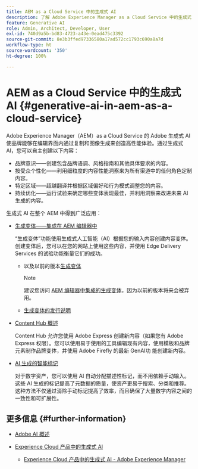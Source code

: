 ```yaml
---
title: AEM as a Cloud Service 中的生成式 AI
description: 了解 Adobe Experience Manager as a Cloud Service 中的生成式 AI
feature: Generative AI
role: Admin, Architect, Developer, User
exl-id: 740d9a5b-bd83-4723-a43e-0ead475c3392
source-git-commit: 8e3b3ffed97336580a17ad572cc1793c690a8a7d
workflow-type: ht
source-wordcount: '350'
ht-degree: 100%

---
```


# AEM as a Cloud Service 中的生成式 AI {#generative-ai-in-aem-as-a-cloud-service}

Adobe Experience Manager（AEM）as a Cloud Service 的 Adobe 生成式 AI 使品牌能够在编辑界面内通过复制和图像生成来创造高性能体验。通过生成式 AI，您可以自主创建以下内容：

* 品牌意识——创建包含品牌语调、风格指南和其他具体要求的内容。
* 按受众个性化——利用细粒度的内容性能洞察来为所有渠道中的任何角色定制内容。
* 特定区域——超越翻译并根据区域偏好和行为模式调整您的内容。
* 持续优化——运行试验来确定哪些变体表现最佳，并利用洞察来改进未来 AI 生成的内容。

生成式 AI 在整个 AEM 中得到广泛应用：

* [生成变体——集成在 AEM 编辑器中](/help/generative-ai/generate-variations-integrated-editor.md)

  “生成变体”功能使用生成式人工智能（AI）根据您的输入内容创建内容变体。创建变体后，您可以在您的网站上使用这些内容，并使用 Edge Delivery Services 的试验功能衡量它们的成功。

   * 以及以前的版本[生成变体](/help/generative-ai/generate-variations.md)

     >[!NOTE]
     >
     >建议您访问 [AEM 编辑器中集成的生成变体](/help/generative-ai/generate-variations-integrated-editor.md)，因为以前的版本将来会被弃用。

   * [生成变体的发行说明](/help/generative-ai/release-notes-generate-variations.md)

* [Content Hub 概述](/help/assets/product-overview.md)

  Content Hub 允许您使用 Adobe Express 创建新内容（如果您有 Adobe Express 权限）。您可以使用易于使用的工具编辑现有内容，使用模板和品牌元素制作品牌变体，并使用 Adobe Firefly 的最新 GenAI功 能创建新内容。

* [AI 生成的智能标记](/help/assets/metadata-assets-view.md#ai-smart-tags)

  对于数字资产，您可以使用 AI 自动分配描述性标记，而不用依赖手动输入。这些 AI 生成的标记提高了元数据的质量，使资产更易于搜索、分类和推荐。这种方法不仅通过消除手动标记提高了效率，而且确保了大量数字内容之间的一致性和可扩展性。

<!-- 
  * [AI Assistant in Adobe Experience Manager](/help/implementing/cloud-manager/aem-ai-assistant.md)
-->

## 更多信息 {#further-information}

* [Adobe AI 概述](https://www.adobe.com/cn/ai/overview.html)

* [Experience Cloud 产品中的生成式 AI](https://experienceleague.adobe.com/zh-hans/docs/core-services/interface/features/generative-ai)

   * [Experience Cloud 产品中的生成式 AI - Adobe Experience Manager](https://experienceleague.adobe.com/zh-hans/docs/core-services/interface/features/generative-ai#aem)
